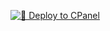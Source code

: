 [![🚀 Deploy to CPanel](https://github.com/OMDC-Dev/omdc-web/actions/workflows/deploy.yml/badge.svg)](https://github.com/OMDC-Dev/omdc-web/actions/workflows/deploy.yml)
